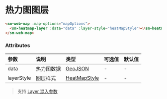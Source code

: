 # 热力图图层

<sm-iframe src="https://iclient.supermap.io/examples/component/components_heatmap_vue.html"></sm-iframe>

```html
<sm-web-map :map-options="mapOptions">
  <sm-heatmap-layer :data="data" :layer-style="heatMapStyle"></sm-heatmap-layer>
</sm-web-map>
```

### Attributes

| 参数       | 说明       | 类型                            | 可选值 | 默认值 |
| :--------- | :--------- | :------------------------------ | :----- | :----- |
| data       | 热力图数据 | [GeoJSON](https://geojson.org/) | -      | -      |
| layerStyle | 图层样式   | [HeatMapStyle](/zh/api/common-types/common-types.md#heatmapstyle)                    | -      | -      |

> 支持 [Layer 混入参数](/zh/api/mixin/mixin.md#layer)
